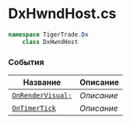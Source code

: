 
# DxHwndHost.cs
```csharp
namespace TigerTrade.Dx  
    class DxHwndHost
```

### События
| Название | Описание |
| --- | --- |
| [`OnRenderVisual;`](./События/OnRenderVisual;.md) | *Описание* |
| [`OnTimerTick`](./События/OnTimerTick.md) | *Описание* |
